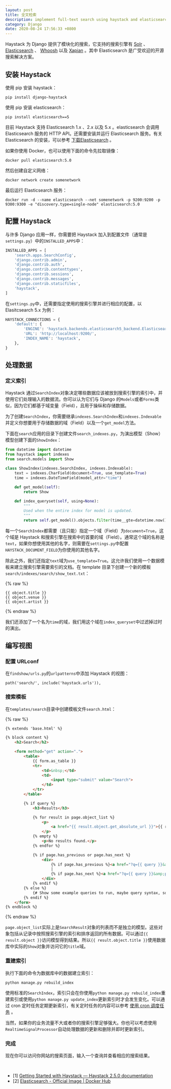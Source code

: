 ```yaml
---
layout: post
title: 全文检索
description: implement full-text search using haystack and elasticsearch in django
category: Django
date: 2020-08-24 17:56:33 +0800
---
```


Haystack 为 Django 提供了模块化的搜索，它支持的搜索引擎有 [Solr](http://lucene.apache.org/solr) 、 [Elasticsearch](http://elasticsearch.org/) 、 [Whoosh](http://whoosh.ca/) 以及 [Xapian](http://xapian.org/) 。其中 Elasticsearch 是广受欢迎的开源搜索解决方案。

<!--more-->

## 安装 Haystack

使用 pip 安装 haystack：

`pip install django-haystack`

使用 pip 安装 elasticsearch：

`pip install elasticsearch==5`

目前 Haystack 支持 Elasticsearch 1.x 、2.x 以及 5.x 。elasticsearch 会调用 Elasticsearch 服务的 HTTP API。还需要安装并运行 Elasticsearch 服务。有关 Elasticsearch 的安装，可以参考 [下载Elasticsearch](https://www.elastic.co/downloads/elasticsearch) 。

如果你使用 Docker，也可以使用下面的命令先拉取镜像：

`docker pull elasticsearch:5.0`

然后创建自定义网络：

`docker network create somenetwork`

最后运行 Elasticsearch 服务：

`docker run -d --name elasticsearch --net somenetwork -p 9200:9200 -p 9300:9300 -e "discovery.type=single-node" elasticsearch:5.0`

## 配置 Haystack

与许多 Django 应用一样，你需要把 Haystack 加入到配置文件（通常是`settings.py`）中的`INSTALLED_APPS`中：

```python
INSTALLED_APPS = [
    'search.apps.SearchConfig',
    'django.contrib.admin',
    'django.contrib.auth',
    'django.contrib.contenttypes',
    'django.contrib.sessions',
    'django.contrib.messages',
    'django.contrib.staticfiles',
    'haystack',
]
```

在`settings.py`中，还需要指定使用的搜索引擎并进行相应的配置，以 Elasitcsearch 5.x 为例：

```python
HAYSTACK_CONNECTIONS = {
    'default': {
        'ENGINE': 'haystack.backends.elasticsearch5_backend.Elasticsearch5SearchEngine',
        'URL': 'http://localhost:9200/',
        'INDEX_NAME': 'haystack',
    },
}
```

## 处理数据

### 定义索引

Haystack 通过`SearchIndex`对象决定哪些数据应该被放到搜索引擎的索引中，并使用它们处理输入的数据流。你可以认为它们与 Django 的`Models`或者`Forms`类似，因为它们都基于域变量（Field），且用于操纵和存储数据。

为了创建`SearchIndex`，你需要继承`indexes.SearchIndex`和`indexes.Indexable`并定义你想要用于存储数据的域（Field）以及一个`get_model`方法。

下面在`search`应用的目录下创建文件`search_indexes.py`，为演出模型（Show）模型创建下面的`ShowIndex`：

```python
from datetime import datetime
from haystack import indexes
from search.models import Show

class ShowIndex(indexes.SearchIndex, indexes.Indexable):
    text = indexes.CharField(document=True, use_template=True)
    time = indexes.DateTimeField(model_attr="time")
    
    def get_model(self):
        return Show

    def index_queryset(self, using=None):
        """
        Used when the entire index for model is updated.
        """
        return self.get_model().objects.filter(time__gte=datetime.now())
```

每一个`SearchIndex`都需要（且只能）指定一个域（Field）为`document=True`，这个域是 Haystack 和搜索引擎在搜索中的首要的域（Field）。通常这个域的名称是`text`，如果你想使用其他的名字，则需要在`settings.py`中配置`HAYSTACK_DOCUMENT_FIELD`为你使用的其他名字。

除此之外，我们还指定`text`域为`use_template=True`。这允许我们使用一个数据模板来建立搜索引擎需要索引的文档。在 template 目录下创建一个新的模板`search/indexes/search/show_text.txt`：

{% raw %}
```
{{ object.title }}
{{ object.venue }}
{{ object.artist }}
```
{% endraw %}

我们还添加了一个名为`time`的域，我们用这个域在`index_queryset`中过滤掉过时的演出。

## 编写视图

### 配置 URLconf

在`findshow/urls.py`的`urlpatterns`中添加 Haystack 的视图：

`path('search/', include('haystack.urls')),`

### 搜索模板

在`templates/search`目录中创建模板文件`search.html`：

{% raw %}
```html
{% extends 'base.html' %}

{% block content %}
    <h2>Search</h2>

    <form method="get" action=".">
        <table>
            {{ form.as_table }}
            <tr>
                <td>&nbsp;</td>
                <td>
                    <input type="submit" value="Search">
                </td>
            </tr>
        </table>

        {% if query %}
            <h3>Results</h3>

            {% for result in page.object_list %}
                <p>
                    <a href="{{ result.object.get_absolute_url }}">{{ result.object.title }}</a>
                </p>
            {% empty %}
                <p>No results found.</p>
            {% endfor %}

            {% if page.has_previous or page.has_next %}
                <div>
                    {% if page.has_previous %}<a href="?q={{ query }}&amp;page={{ page.previous_page_number }}">{% endif %}&laquo; Previous{% if page.has_previous %}</a>{% endif %}
                    |
                    {% if page.has_next %}<a href="?q={{ query }}&amp;page={{ page.next_page_number }}">{% endif %}Next &raquo;{% if page.has_next %}</a>{% endif %}
                </div>
            {% endif %}
        {% else %}
            {# Show some example queries to run, maybe query syntax, something else? #}
        {% endif %}
    </form>
{% endblock %}
```
{% endraw %}

`page.object_list`实际上是`SearchResult`对象的列表而不是独立的模型。这些对象包括从记录中按照搜索引擎的索引和排序返回的所有数据。可以通过`{{ result.object }}`访问模型得到结果。所以`{{ result.object.title }}`使用数据库中实际的`Show`对象并访问它的`title`域。

### 重建索引

执行下面的命令为数据库中的数据建立索引：

`python manage.py rebuild_index`

使用标准的`SearchIndex`，索引只会在你使用`python manage.py rebuild_index`重建索引或使用`python manage.py update_index`更新索引时才会发生变化。可以通过 cron 定时任务定期更新索引，有关定时任务的内容可以参考 [使用 cron 调度任务](https://linux.cn/article-13383-1.html) 。

当然，如果你的业务流量不大或者你的搜索引擎足够强大。你也可以考虑使用`RealtimeSignalProcessor`自动处理数据的更新和删除并即时更新索引。

### 完成

现在你可以访问你网站的搜索页面，输入一个查询并查看相应的搜索结果。

&nbsp;

- [1] [Getting Started with Haystack — Haystack 2.5.0 documentation](https://django-haystack.readthedocs.io/en/master/tutorial.html)
- [2] [Elasticsearch - Official Image \| Docker Hub](https://hub.docker.com/_/elasticsearch)